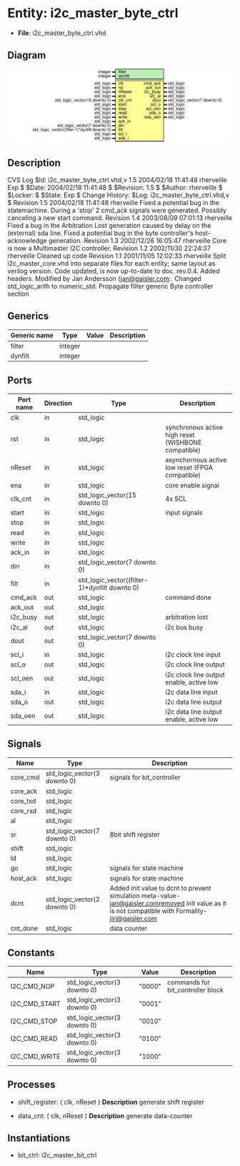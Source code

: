 # Entity: i2c_master_byte_ctrl

- **File**: i2c_master_byte_ctrl.vhd
## Diagram

![Diagram](i2c_master_byte_ctrl.svg "Diagram")
## Description

 CVS Log
 $Id: i2c_master_byte_ctrl.vhd,v 1.5 2004/02/18 11:41:48 rherveille Exp $
 $Date: 2004/02/18 11:41:48 $
 $Revision: 1.5 $
 $Author: rherveille $
 $Locker:  $
 $State: Exp $
Change History:
              $Log: i2c_master_byte_ctrl.vhd,v $
              Revision 1.5  2004/02/18 11:41:48  rherveille
              Fixed a potential bug in the statemachine. During a 'stop' 2 cmd_ack signals were generated. Possibly canceling a new start command.
              Revision 1.4  2003/08/09 07:01:13  rherveille
              Fixed a bug in the Arbitration Lost generation caused by delay on the (external) sda line.
              Fixed a potential bug in the byte controller's host-acknowledge generation.
              Revision 1.3  2002/12/26 16:05:47  rherveille
              Core is now a Multimaster I2C controller.
              Revision 1.2  2002/11/30 22:24:37  rherveille
              Cleaned up code
              Revision 1.1  2001/11/05 12:02:33  rherveille
              Split i2c_master_core.vhd into separate files for each entity; same layout as verilog version.
              Code updated, is now up-to-date to doc. rev.0.4.
              Added headers.
Modified by Jan Andersson (jan@gaisler.com:.
     Changed std_logic_arith to numeric_std.
     Propagate filter generic
Byte controller section
## Generics

| Generic name | Type    | Value | Description |
| ------------ | ------- | ----- | ----------- |
| filter       | integer |       |             |
| dynfilt      | integer |       |             |
## Ports

| Port name | Direction | Type                                          | Description                                         |
| --------- | --------- | --------------------------------------------- | --------------------------------------------------- |
| clk       | in        | std_logic                                     |                                                     |
| rst       | in        | std_logic                                     | synchronous active high reset (WISHBONE compatible) |
| nReset    | in        | std_logic                                     | asynchornous active low reset (FPGA compatible)     |
| ena       | in        | std_logic                                     | core enable signal                                  |
| clk_cnt   | in        | std_logic_vector(15 downto 0)                 | 4x SCL                                              |
| start     | in        | std_logic                                     | input signals                                       |
| stop      | in        | std_logic                                     |                                                     |
| read      | in        | std_logic                                     |                                                     |
| write     | in        | std_logic                                     |                                                     |
| ack_in    | in        | std_logic                                     |                                                     |
| din       | in        | std_logic_vector(7 downto 0)                  |                                                     |
| filt      | in        | std_logic_vector((filter-1)*dynfilt downto 0) |                                                     |
| cmd_ack   | out       | std_logic                                     | command done                                        |
| ack_out   | out       | std_logic                                     |                                                     |
| i2c_busy  | out       | std_logic                                     | arbitration lost                                    |
| i2c_al    | out       | std_logic                                     | i2c bus busy                                        |
| dout      | out       | std_logic_vector(7 downto 0)                  |                                                     |
| scl_i     | in        | std_logic                                     | i2c clock line input                                |
| scl_o     | out       | std_logic                                     | i2c clock line output                               |
| scl_oen   | out       | std_logic                                     | i2c clock line output enable, active low            |
| sda_i     | in        | std_logic                                     | i2c data line input                                 |
| sda_o     | out       | std_logic                                     | i2c data line output                                |
| sda_oen   | out       | std_logic                                     | i2c data line output enable, active low             |
## Signals

| Name      | Type                         | Description                                                                                                                                           |
| --------- | ---------------------------- | ----------------------------------------------------------------------------------------------------------------------------------------------------- |
| core_cmd  | std_logic_vector(3 downto 0) | signals for bit_controller                                                                                                                            |
| core_ack  | std_logic                    |                                                                                                                                                       |
|  core_txd | std_logic                    |                                                                                                                                                       |
|  core_rxd | std_logic                    |                                                                                                                                                       |
| al        | std_logic                    |                                                                                                                                                       |
| sr        | std_logic_vector(7 downto 0) | 8bit shift register                                                                                                                                   |
| shift     | std_logic                    |                                                                                                                                                       |
|  ld       | std_logic                    |                                                                                                                                                       |
| go        | std_logic                    | signals for state machine                                                                                                                             |
|  host_ack | std_logic                    | signals for state machine                                                                                                                             |
| dcnt      | std_logic_vector(2 downto 0) | Added init value to dcnt to prevent simulation meta-value- jan@gaisler.comremoved init value as it is not compatible with Formality- jiri@gaisler.com |
| cnt_done  | std_logic                    | data counter                                                                                                                                          |
## Constants

| Name          | Type                         | Value   | Description                       |
| ------------- | ---------------------------- | ------- | --------------------------------- |
| I2C_CMD_NOP   | std_logic_vector(3 downto 0) |  "0000" | commands for bit_controller block |
| I2C_CMD_START | std_logic_vector(3 downto 0) |  "0001" |                                   |
| I2C_CMD_STOP  | std_logic_vector(3 downto 0) |  "0010" |                                   |
| I2C_CMD_READ  | std_logic_vector(3 downto 0) |  "0100" |                                   |
| I2C_CMD_WRITE | std_logic_vector(3 downto 0) |  "1000" |                                   |
## Processes
- shift_register: ( clk, nReset )
**Description**
generate shift register

- data_cnt: ( clk, nReset )
**Description**
generate data-counter

## Instantiations

- bit_ctrl: i2c_master_bit_ctrl
